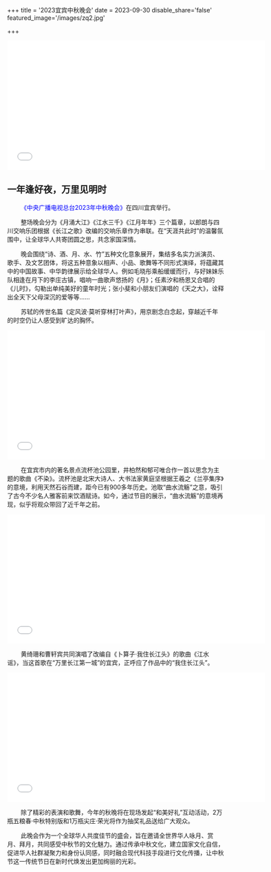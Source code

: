 +++
title = '2023宜宾中秋晚会'
date = 2023-09-30
disable_share='false'
featured_image='/images/zq2.jpg'


+++

<iframe src="//player.bilibili.com/player.html?aid=449322362&bvid=BV1Jj411474c&cid=1289220491&p=1" scrolling="no" border="0" frameborder="no" framespacing="0" allowfullscreen="true"width="600px" height="300px"> </iframe>

## 一年逢好夜，万里见明时

&nbsp;&nbsp;&nbsp;&nbsp;&nbsp;&nbsp;&nbsp;&nbsp;<font color="blue">《中央广播电视总台2023年中秋晚会》</font>在四川宜宾举行。

&nbsp;&nbsp;&nbsp;&nbsp;&nbsp;&nbsp;&nbsp;&nbsp;整场晚会分为《月涌大江》《江水三千》《江月年年》三个篇章，以郎朗与四川交响乐团根据《长江之歌》改编的交响乐章作为串联。在“天涯共此时”的温馨氛围中，让全球华人共寄团圆之思，共念家国深情。

&nbsp;&nbsp;&nbsp;&nbsp;&nbsp;&nbsp;&nbsp;&nbsp;晚会围绕“诗、酒、月、水、竹”五种文化意象展开，集结多名实力派演员、歌手、及文艺团体，将这五种意象以相声、小品、歌舞等不同形式演绎，将蕴藏其中的中国故事、中华韵律展示给全球华人。例如毛晓彤乘船缓缓而行，与好妹妹乐队相逢在月下的李庄古镇，唱响一曲歌声悠扬的《月》；任素汐和杨恩又合唱的《儿时》，勾勒出单纯美好的童年时光；张小斐和小朋友们演唱的《天之大》，诠释出全天下父母深沉的爱等等......

&nbsp;&nbsp;&nbsp;&nbsp;&nbsp;&nbsp;&nbsp;&nbsp;苏轼的传世名篇《定风波·莫听穿林打叶声》，用京剧念白念起，穿越近千年的时空仍让人感受到旷达的胸怀。

<iframe src="//player.bilibili.com/player.html?aid=364062495&bvid=BV1H94y1Y7qM&cid=1283729808&p=1" scrolling="no" border="0" frameborder="no" framespacing="0" allowfullscreen="true"width="600px" height="300px"> </iframe>

&nbsp;&nbsp;&nbsp;&nbsp;&nbsp;&nbsp;&nbsp;&nbsp;在宜宾市内的著名景点流杯池公园里，井柏然和郁可唯合作一首以思念为主题的歌曲《不染》。流杯池是北宋大诗人、大书法家黄庭坚根据王羲之《兰亭集序》的意境，利用天然石谷而建，距今已有900多年历史。池取“曲水流觞”之意，吸引了古今不少名人雅客前来饮酒赋诗。如今，通过节目的展示，“曲水流觞”的意境再现，似乎将观众带回了近千年之前。

<iframe src="//player.bilibili.com/player.html?aid=961524182&bvid=BV1zH4y1U78t&cid=1283703820&p=1" scrolling="no" border="0" frameborder="no" framespacing="0" allowfullscreen="true"width="600px" height="300px"> </iframe>

&nbsp;&nbsp;&nbsp;&nbsp;&nbsp;&nbsp;&nbsp;&nbsp;黄绮珊和曹轩宾共同演唱了改编自《卜算子·我住长江头》的歌曲《江水谣》，当这首歌在“万里长江第一城”的宜宾，正呼应了作品中的“我住长江头”。

<iframe src="//player.bilibili.com/player.html?aid=959020210&bvid=BV1Up4y1F77X&cid=1283633266&p=1" scrolling="no" border="0" frameborder="no" framespacing="0" allowfullscreen="true"width="600px" height="300px"> </iframe>

&nbsp;&nbsp;&nbsp;&nbsp;&nbsp;&nbsp;&nbsp;&nbsp;除了精彩的表演和歌舞，今年的秋晚将在现场发起“和美好礼”互动活动，2万瓶五粮春·中秋特别版和1万瓶尖庄·荣光将作为抽奖礼品送给广大观众。

&nbsp;&nbsp;&nbsp;&nbsp;&nbsp;&nbsp;&nbsp;&nbsp;此晚会作为一个全球华人共度佳节的盛会，旨在邀请全世界华人咏月、赏月、拜月，共同感受中秋节的文化魅力。通过传承中秋文化，建立国家文化自信，促进华人社群凝聚力和身份认同感，同时融合现代科技手段进行文化传播，让中秋节这一传统节日在新时代焕发出更加绚丽的光彩。

